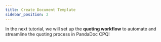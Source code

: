 ```yaml
---
title: Create Document Template
sidebar_position: 2
---
```

In the next tutorial, we will set up the **quoting workflow** to automate and streamline the quoting process in PandaDoc CPQ!